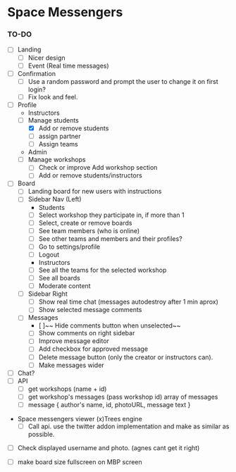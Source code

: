 # Space Messengers

### TO-DO

* [ ] Landing
	* [ ] Nicer design
	* [ ] Event (Real time messages)
* [ ] Confirmation
	* [ ] Use a random password and prompt the user to change it on first login?
	* [ ] Fix look and feel.
* [ ] Profile
	* Instructors
	* [ ] Manage students
		* [x] Add or remove students
		* [ ] assign partner
		* [ ] Assign teams
	* Admin
	* [ ] Manage workshops
		* [ ] Check or improve Add workshop section
		* [ ] Add or remove students/instructors
* [ ] Board
	* [ ] Landing board for new users with instructions
	* [ ] Sidebar Nav (Left)
		* Students
		* [ ] Select workshop they participate in, if more than 1
		* [ ] Select, create or remove boards
		* [ ] See team members (who is online)
		* [ ] See other teams and members and their profiles?
		* [ ] Go to settings/profile
		* [ ] Logout
		* Instructors
		* [ ] See all the teams for the selected workshop
		* [ ] See all boards
		* [ ] Moderate content
	* [ ] Sidebar Right
		* [ ] Show real time chat (messages autodestroy after 1 min aprox)
		* [ ] Show selected message comments
	* [ ] Messages
		* [ ]~~ Hide comments button when unselected~~
		* [ ] Show comments on right sidebar
		* [ ] Improve message editor
		* [ ] Add checkbox for approved message
		* [ ] Delete message button (only the creator or instructors can).
		* [ ] Make messages wider
* [ ] Chat?
* [ ] API
	* [ ] get workshops (name + id)
	* [ ] get workshop's messages (pass workshop id) array of messages
	* [ ] message { author's name, id, photoURL, message text }
* Space messengers viewer (x)Trees engine
	* [ ] Call api. use the twitter addon implementation and make as similar as possible. 	

* [ ] Check displayed username and photo. (agnes cant get it right)
* [ ] make board size fullscreen on MBP screen

